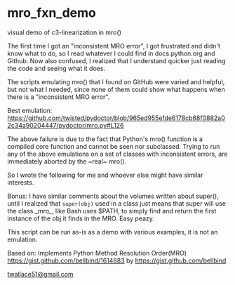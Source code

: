 # mro_fxn_demo
visual demo of c3-linearization in mro()

The first time I got an "inconsistent MRO error",  I got frustrated and didn't know what to do,
so I read whatever I could find in docs.python.org and Github.
Now also confused,  I realized that I understand quicker just reading the code and seeing what it does.

The scripts emulating mro() that I found on GitHub were varied and helpful,  but not what I needed,
since none of them could show what happens when there is a "inconsistent MRO error".

Best emulation:
https://github.com/twisted/pydoctor/blob/965ed955efde6178cb68f0882a02c34a90204447/pydoctor/mro.py#L126

The above failure is due to the fact that Python's mro() function is a compiled core function and cannot be seen nor subclassed.
Trying to run any of the above emulations on a set of classes with inconsistent errors,
are immediately aborted by the ~real~ mro().

So I wrote the following for me and whoever else might have similar interests.

Bonus:  I have similar comments about the volumes written about super(), until I realized
that `super(obj)` used in a class just means that super will use the class.\__mro\__, like Bash uses $PATH,
to simply find and return the first instance of the obj it finds in the MRO.
Easy peazy.

This script can be run as-is as a demo with various examples,  it is not an emulation.

Based on:
   Implements Python Method Resolution Order(MRO)
   https://gist.github.com/bellbind/1614683
   by https://gist.github.com/bellbind
   
twallace51@gmail.com
